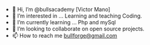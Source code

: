 - 👋 Hi, I’m @bullsacademy [Victor Mano]
- 👀 I’m interested in ... Learning and teaching Coding.
- 🌱 I’m currently learning ... Php and mySql
- 💞️ I’m looking to collaborate on open source projects.
- 📫 How to reach me bullforge@gmail.com

<!---
bullsacademy/bullsacademy is a ✨ special ✨ repository because its `README.md` (this file) appears on your GitHub profile.
You can click the Preview link to take a look at your changes.
--->
